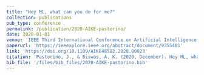 ```yaml
---
title: "Hey ML, what can you do for me?"
collection: publications
pub_type: conference
permalink: /publication/2020-AIKE-pastorino/
date: 2020-01-01
venue: 'IEEE Third International Conference on Artificial Intelligence and Knowledge Engineering (AIKE)'
paperurl: 'https://ieeexplore.ieee.org/abstract/document/9355481'
link: 'https://doi.org/10.1109/AIKE48582.2020.00023'
citation: 'Pastorino, J., & Biswas, A. K. (2020, December). Hey ML, what can you do for me?. In 2020 IEEE Third International Conference on Artificial Intelligence and Knowledge Engineering (AIKE) (pp. 116-119). IEEE.'
bib_file: '/files/bib_files/2020-AIKE-pastorino.bib'
---
```



